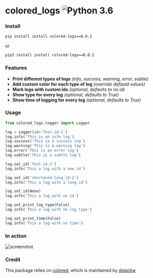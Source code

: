 # colored_logs ![Python 3.6](https://img.shields.io/static/v1?label=Python&message=3.6%20|%203.7&color=blue)

### Install
```Bash
pip install install colored-logs==0.0.2
```
or
```Bash
pip3 install install colored-logs==0.0.2
```

### Features
* __Print different types of logs__         _(info, success, warning, error, subtle)_
* __Add custom color for each type of log__ _(override defauld values)_
* __Mark logs with custom ids__             _(optional, defaults to no id)_
* __Show type for every log__               _(optional, defaults to True)_
* __Show time of logging for every log__    _(optional, defaults to True)_

### Usage
```Python
from colored_logs.logger import Logger

log = Logger(id='Test-id-1')
log.info('This is an info log')
log.success('This is a success log')
log.warning('This is a warning log')
log.error('This is an error log')
log.subtle('This is a subtle log')

log.set_id('Test-id-2')
log.info('This a log with a new id')

log.set_id('shortened-long_id-2')
log.info('This a log with a long id')

log.set_id(None)
log.info('This a log with no id')

log.set_print_log_type(False)
log.info('This a log with no log type')

log.set_print_time(False)
log.info('This a log with no time')
```

### In action
![screenshot](https://i.imgur.com/PERVCo4.png)

### Credit
This package relies on [colored](https://pypi.org/project/colored/), which is maintained by [dslackw](https://pypi.org/user/dslackw/)
